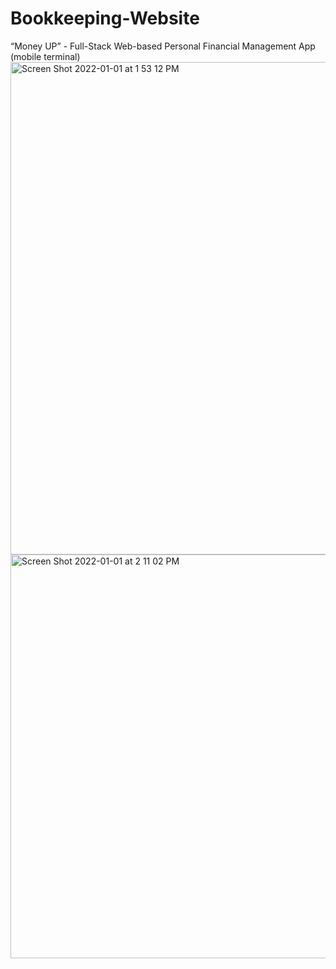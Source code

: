 # Bookkeeping-Website
“Money UP” - Full-Stack Web-based Personal Financial Management App (mobile terminal)
<img width="788" alt="Screen Shot 2022-01-01 at 1 53 12 PM" src="https://user-images.githubusercontent.com/93239143/147844843-e8f0ee3d-14bf-4830-82e3-4abacd8e89fa.png">
<img width="646" alt="Screen Shot 2022-01-01 at 2 11 02 PM" src="https://user-images.githubusercontent.com/93239143/147845039-0cc5428f-06d2-4db5-a457-57223dbb6431.png">
